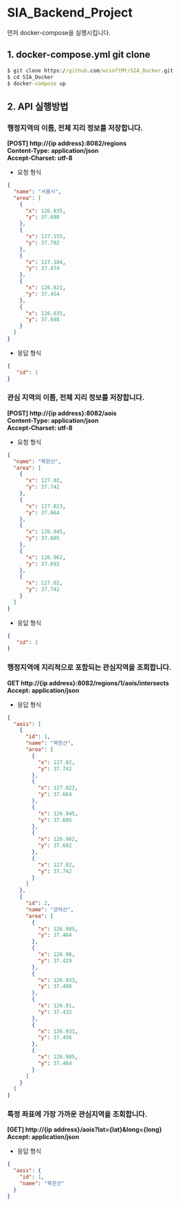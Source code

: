 # SIA_Backend_Project

먼저 docker-compose을 실행시킵니다.

## 1. docker-compose.yml git clone
```cmd
$ git clone https://github.com/wisoftMY/SIA_Docker.git
$ cd SIA_Docker
$ docker-compose up
```

## 2. API 실행방법
### 행정지역의 이름, 전체 지리 정보를 저장합니다.

**[POST] http://{ip address}:8082/regions<br>**
**Content-Type: application/json<br>**
**Accept-Charset: utf-8**

* 요청 형식
```json
{
  "name": "서울시",
  "area": [
    {
      "x": 126.835,
      "y": 37.688
    },
    {
      "x": 127.155,
      "y": 37.702
    },
    {
      "x": 127.184,
      "y": 37.474
    },
    {
      "x": 126.821,
      "y": 37.454
    },
    {
      "x": 126.835,
      "y": 37.688
    }
  ]
}
```
* 응답 형식
```json
{
   "id": 1
}
```

### 관심 지역의 이름, 전체 지리 정보를 저장합니다.
**[POST] http://{ip address}:8082/aois<br>**
**Content-Type: application/json<br>**
**Accept-Charset: utf-8**

* 요청 형식
```json
{
  "name": "북한산",
  "area": [
    {
      "x": 127.02,
      "y": 37.742
    },
    {
      "x": 127.023,
      "y": 37.664
    },
    {
      "x": 126.945,
      "y": 37.605
    },
    {
      "x": 126.962,
      "y": 37.692
    },
    {
      "x": 127.02,
      "y": 37.742
    }
  ]
}
```
* 응답 형식
```json
{
   "id": 1
}
```
### 행정지역에 지리적으로 포함되는 관심지역을 조회합니다.
**GET http://{ip address}:8082/regions/1/aois/intersects<br>**
**Accept: application/json**

* 응답 형식
```json 
{
  "aois": [
    {
      "id": 1,
      "name": "북한산",
      "area": [
        {
          "x": 127.02,
          "y": 37.742
        },
        {
          "x": 127.023,
          "y": 37.664
        },
        {
          "x": 126.945,
          "y": 37.605
        },
        {
          "x": 126.962,
          "y": 37.692
        },
        {
          "x": 127.02,
          "y": 37.742
        }
      ]
    },
    {
      "id": 2,
      "name": "관악산",
      "area": [
        {
          "x": 126.985,
          "y": 37.464
        },
        {
          "x": 126.98,
          "y": 37.429
        },
        {
          "x": 126.933,
          "y": 37.406
        },
        {
          "x": 126.91,
          "y": 37.432
        },
        {
          "x": 126.931,
          "y": 37.456
        },
        {
          "x": 126.985,
          "y": 37.464
        }
      ]
    }
  ]
}
```
### 특정 좌표에 가장 가까운 관심지역을 조회합니다.
**[GET] http://{ip address}/aois?lat={lat}&long={long}<br>**
**Accept: application/json**

* 응답 형식
```json
{
  "aois": {
    "id": 1,
    "name": "북한산"
  }
}
```

